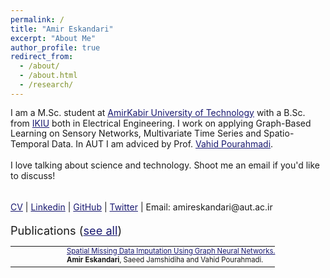 ```yaml
---
permalink: /
title: "Amir Eskandari"
excerpt: "About Me"
author_profile: true
redirect_from: 
  - /about/
  - /about.html
  - /research/
---
```


<html>
<style>
table, th, td {
  border:0px solid black;
  padding:0;
  border-collapse:collapse;
  font-size: 0.9em;
}
</style>
  
<body>
  
<p style="margin-bottom: 1.2em; line-height: 1.2">
I am a M.Sc. student at <a href="https://aut.ac.ir/en/" style="color:#191970">AmirKabir University of Technology</a> with a B.Sc. from <a href="https://ikiu.ac.ir/en/" style="color:#191970">IKIU</a> both in Electrical Engineering. I work on applying Graph-Based Learning on Sensory Networks, Multivariate Time Series and Spatio-Temporal Data. In AUT I am adviced by Prof. <a href="https://aut.ac.ir/cv/2519/VAHID%20POURAHMADI" style="color:#191970">Vahid Pourahmadi</a>. <br>
<p style="margin-bottom: 1.2em; line-height: 1.2">
I love talking about science and technology. Shoot me an email if you'd like to discuss!
<br>
<p style="margin-bottom: 1.2em; line-height: 1.2">
<br>
<!-- <a href="https://jasonwei20.github.io/personal/" style="color:#191970" target="_blank">Personal</a> |  -->
<a href="https://github.com/AmEskandari/ameskandari.github.io/CV-Amir-Eskandari.pdf" style="color:#191970" target="_blank">CV</a> 
| <a href="https://www.linkedin.com/in/ameskandari/" style="color:#191970" target="_blank">Linkedin</a> 
| <a href="https://github.com/AmEskandari" style="color:#191970" target="_blank">GitHub</a> 
| <a href="https://twitter.com/Amireskndri" style="color:#191970" target="_blank">Twitter</a> 
| Email: amireskandari@aut.ac.ir 
</p>

<span style="font-size:1.3em">Publications (<a href="https://ameskandari.github.io/papers/" style="color:#191970">see all</a>)</span>
<table style="width:100%">
    
  <tr>
    <td style="width:80px; text-align:right; padding-right:10px; font-size:0.8em"> </td>
    <td><a href="https://github.com/AmEskandari/ameskandari.github.io/blob/master/_pages/404.md" style="color:#191970" target="_blank">Spatial Missing Data Imputation Using Graph Neural
Networks.</a></td>
  </tr>
  <tr>
    <td></td>
    <td style="padding-bottom:4px"><b>Amir Eskandari</b>, Saeed Jamshidiha and Vahid Pourahmadi.</td>
  </tr>
  
  <!--
  <tr>
    <td style="width:80px; text-align:right; padding-right:10px; font-size:0.8em"> </td>
    <td><a href="https://arxiv.org/abs/2201.11903" style="color:#191970" target="_blank">Chain of thought prompting elicits reasoning in large language models.</a></td>
  </tr>
  <tr>
    <td></td>
    <td><b>Jason Wei</b>, Xuezhi Wang, Dale Schuurmans, Maarten Bosma, Ed Chi, Quoc Le, and Denny Zhou.</td>
  </tr>
  <tr>
    <td></td>
    <td style="padding-bottom:4px"><a href="https://twitter.com/Google/status/1525188695875366912" target="_blank">Sundar explains chain of thought prompting at Google I/O 2022</a> / <a href="https://ai.googleblog.com/2022/05/language-models-perform-reasoning-via.html" target="_blank">Google AI blog</a></td>
  </tr>
  
  <tr>
    <td style="width:80px; text-align:right; padding-right:10px; font-size:0.8em">ICLR '22</td>
    <td><a href="https://openreview.net/forum?id=gEZrGCozdqR" style="color:#191970" target="_blank">Finetuned language models are zero-shot learners</a>.</td>
  </tr>
  <tr>
    <td></td>
    <td style="padding-bottom:4px">{<b>Jason Wei</b>, Maarten Bosma, Vincent Zhao, Kelvin Guu}, Adams Yu, Brain Lester, Nan Du, Andrew Dai, and Quoc Le. <a href="https://ai.googleblog.com/2021/10/introducing-flan-more-generalizable.html" target="_blank">Google AI blog</a> / <a href="https://www.youtube.com/watch?v=iq2kEGanDso" target="_blank">oral</a></td>
  </tr>
  
  <tr>
    <td style="width:80px; text-align:right; padding-right:10px; font-size:0.8em">EMNLP '21</td>
    <td><a href="https://aclanthology.org/2021.emnlp-main.72/" style="color:#191970" target="_blank">Frequency effects on syntactic rule learning in transformers</a>.</td>
  </tr>
  <tr>
    <td></td>
    <td style="padding-bottom:4px"><b>Jason Wei</b>, Dan Garrette, Tal Linzen, and Ellie Pavlick. <a href="https://ai.googleblog.com/2021/12/evaluating-syntactic-abilities-of.html" target="_blank">Google AI blog</a> / <a href="https://screencast-o-matic.com/watch/cr6QnuVXYT1" target="_blank">oral</a></td>
  </tr>
  
  <tr>
    <td style="width:80px; text-align:right; padding-right:10px; font-size:0.8em">EMNLP '19</td>
    <td><a href="http://dx.doi.org/10.18653/v1/D19-1670" style="color:#191970" target="_blank">Easy data augmentation techniques for boosting performance on text classification tasks.</a></td>
  </tr>
  <tr>
    <td></td>
    <td style="padding-bottom:3px"><b>Jason Wei</b> and Kai Zou.</td>
  </tr>
  -->
</table>



<!-- | <a href="https://jasonwei20.github.io/personal/" style="color:#191970" target="_blank">Personal</a> -->

<!-- Global site tag (gtag.js) - Google Analytics -->

